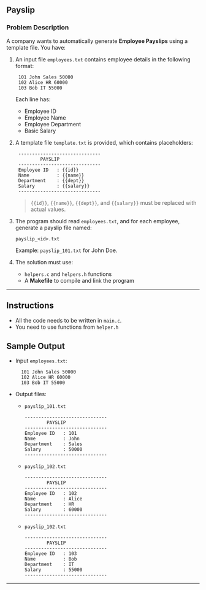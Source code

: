## Payslip

### Problem Description

A company wants to automatically generate **Employee Payslips** using a template file. You have:

1. An input file `employees.txt` contains employee details in the following format:

   ```
    101 John Sales 50000
    102 Alice HR 60000
    103 Bob IT 55000
   ```

   Each line has:

   - Employee ID
   - Employee Name
   - Employee Department
   - Basic Salary

2. A template file `template.txt` is provided, which contains placeholders:

   ```
    ------------------------------
            PAYSLIP
    ------------------------------
    Employee ID   : {{id}}
    Name          : {{name}}
    Department    : {{dept}}
    Salary        : {{salary}}
    ------------------------------
   ```

   > `{{id}}`, `{{name}}`, `{{dept}}`, and `{{salary}}` must be replaced with actual values.

3. The program should read `employees.txt`, and for each employee, generate a payslip file named:

   ```
   payslip_<id>.txt
   ```

   Example: `payslip_101.txt` for John Doe.

4. The solution must use:

   - `helpers.c` and `helpers.h` functions
   - A **Makefile** to compile and link the program

---

## Instructions

- All the code needs to be written in `main.c`.
- You need to use functions from `helper.h`

## Sample Output

- Input `employees.txt`:

  ```
    101 John Sales 50000
    102 Alice HR 60000
    103 Bob IT 55000
  ```

- Output files:

  - `payslip_101.txt`

    ```
    ------------------------------
            PAYSLIP
    ------------------------------
    Employee ID   : 101
    Name          : John
    Department    : Sales
    Salary        : 50000
    ------------------------------
    ```

  - `payslip_102.txt`

    ```
    ------------------------------
            PAYSLIP
    ------------------------------
    Employee ID   : 102
    Name          : Alice
    Department    : HR
    Salary        : 60000
    ------------------------------
    ```

  - `payslip_102.txt`

    ```
    ------------------------------
            PAYSLIP
    ------------------------------
    Employee ID   : 103
    Name          : Bob
    Department    : IT
    Salary        : 55000
    ------------------------------
    ```

---
